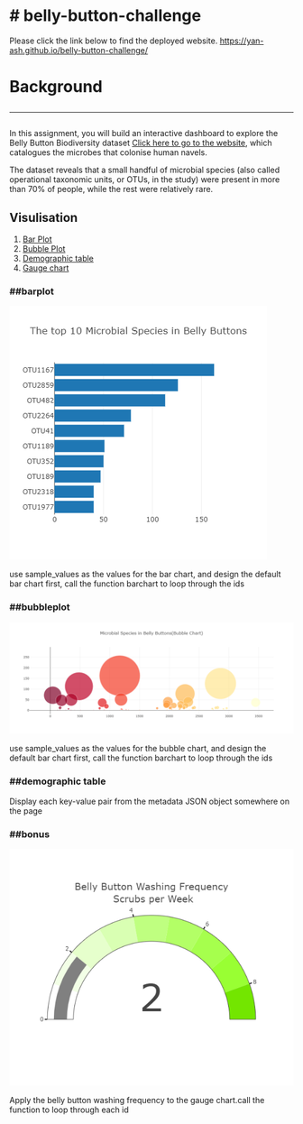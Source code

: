 # # belly-button-challenge

<!-- Contents -->

Please click the link below to find the deployed website.
https://yan-ash.github.io/belly-button-challenge/

# Background <hr>

In this assignment, you will build an interactive dashboard to explore the Belly Button Biodiversity dataset <a href=" http://robdunnlab.com/projects/belly-button-biodiversity/target=">Click here to go to the website</a>, which catalogues the microbes that colonise human navels.

The dataset reveals that a small handful of microbial species (also called operational taxonomic units, or OTUs, in the study) were present in more than 70% of people, while the rest were relatively rare.

<h2>Visulisation</h2>
<ol>
<li><a href="#barplot">Bar Plot</a></li>
<li><a href="#bubbleplot">Bubble Plot</a></li>
<li><a href="#demographic">Demographic table</a></li>
<li><a href="#bonus">Gauge chart</a></li>
</ol>

<h3> ##barplot</h3>

![bar](img/bar.png)

<p>
use sample_values as the values for the bar chart, and design the default bar chart first, call the function barchart to loop through the ids
</p>

<h3> ##bubbleplot</h3>

![buble!](img/bubble.png)

<p>
use sample_values as the values for the bubble chart, and design the default bar chart first, call the function barchart to loop through the ids
</p>

<h3> ##demographic table</h3>
<p>
Display each key-value pair from the metadata JSON object somewhere on the page
</p>
<h3> ##bonus</h3>

![gauge!](img/gauge.png)

<p>
Apply the belly button washing frequency to the gauge chart.call the function to loop through each id
</p>
